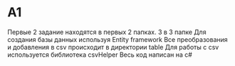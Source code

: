 # A1 
Первые 2 задание находятся в первых 2 папках.
3 в 3 папке 
Для создания базы данных используя Entity framework
Все преобразования и добавления в csv происходит в директории table
Для работы с csv используется библиотека csvHelper
Весь код написан на c#
